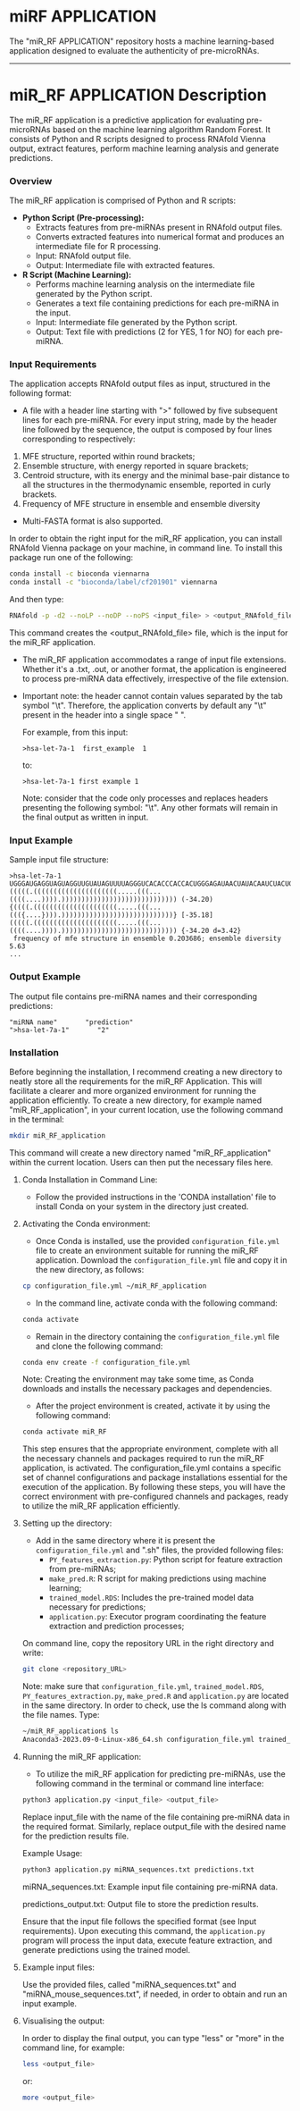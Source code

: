 # miRF APPLICATION
The "miR_RF APPLICATION" repository hosts a machine learning-based application designed to evaluate the authenticity of pre-microRNAs. 

---

# miR_RF APPLICATION Description

The miR_RF application is a predictive application for evaluating pre-microRNAs based on the machine learning algorithm Random Forest. It consists of Python and R scripts designed to process RNAfold Vienna output, extract features, perform machine learning analysis and generate predictions.

### Overview

The miR_RF application is comprised of Python and R scripts:
- **Python Script (Pre-processing):**
  - Extracts features from pre-miRNAs present in RNAfold output files.
  - Converts extracted features into numerical format and produces an intermediate file for R processing.
  - Input: RNAfold output file.
  - Output: Intermediate file with extracted features.
- **R Script (Machine Learning):**
  - Performs machine learning analysis on the intermediate file generated by the Python script.
  - Generates a text file containing predictions for each pre-miRNA in the input.
  - Input: Intermediate file generated by the Python script.
  - Output: Text file with predictions (2 for YES, 1 for NO) for each pre-miRNA.

### Input Requirements

The application accepts RNAfold output files as input, structured in the following format:
- A file with a header line starting with ">" followed by five subsequent lines for each pre-miRNA. 
For every input string, made by the header line followed by the sequence, the output is composed by four lines corresponding to respectively:
1. MFE structure, reported within round brackets;
2. Ensemble structure, with energy reported in square brackets;
3. Centroid structure, with its energy and the minimal base-pair distance to all the structures in
the thermodynamic ensemble, reported in curly brackets.
4. Frequency of MFE structure in ensemble and ensemble diversity
   
- Multi-FASTA format is also supported.

In order to obtain the right input for the miR_RF application, you can install RNAfold Vienna package on your machine, in command line. To install this package run one of the following:

```bash
conda install -c bioconda viennarna
conda install -c "bioconda/label/cf201901" viennarna
```

And then type:

```bash
RNAfold -p -d2 --noLP --noDP --noPS <input_file> > <output_RNAfold_file>
```

This command creates the <output_RNAfold_file> file, which is the input for the miR_RF application. 

- The miR_RF application accommodates a range of input file extensions. Whether it's a .txt, .out, or another format, the application is engineered to process pre-miRNA data 
  effectively, irrespective of the file extension. 
- Important note: the header cannot contain values separated by the tab symbol "\t". Therefore, the application converts by default any "\t" present in the header into a single 
  space " ". 

  For example, from this input:
  
  ```plaintext
  >hsa-let-7a-1  first_example  1
  ```
  to: 
  
  ```plaintext
  >hsa-let-7a-1 first example 1
  ```

  Note: consider that the code only processes and replaces headers presenting the following symbol: "\t". Any other formats will remain in the final output as written in 
  input.  
  
  
### Input Example

Sample input file structure:

```plaintext
>hsa-let-7a-1
UGGGAUGAGGUAGUAGGUUGUAUAGUUUUAGGGUCACACCCACCACUGGGAGAUAACUAUACAAUCUACUGUCUUUCCUA
(((((.(((((((((((((((((((((.....(((...((((....)))).))))))))))))))))))))))))))))) (-34.20)
{((((.(((((((((((((((((((((.....(((...((({....}))).))))))))))))))))))))))))))))} [-35.18]
(((((.(((((((((((((((((((((.....(((...((((....)))).))))))))))))))))))))))))))))) {-34.20 d=3.42}
 frequency of mfe structure in ensemble 0.203686; ensemble diversity 5.63
...
```

### Output Example

The output file contains pre-miRNA names and their corresponding predictions:

```plaintext
"miRNA name"       "prediction"
">hsa-let-7a-1"       "2"
```

### Installation

Before beginning the installation, I recommend creating a new directory to neatly store all the requirements for the miR_RF Application. This will facilitate a clearer and more organized environment for running the application efficiently. 
To create a new directory, for example named "miR_RF_application", in your current location, use the following command in the terminal:

```bash
mkdir miR_RF_application
```
This command will create a new directory named "miR_RF_application" within the current location. Users can then put the necessary files here. 

1. Conda Installation in Command Line:
   - Follow the provided instructions in the 'CONDA installation' file to install Conda on your system in the directory just created.

2. Activating the Conda environment:
   - Once Conda is installed, use the provided `configuration_file.yml` file to create an environment suitable for running the miR_RF application.
   Download the `configuration_file.yml` file and copy it in the new directory, as follows:

   ```bash
   cp configuration_file.yml ~/miR_RF_application
   ```
   - In the command line, activate conda with the following command:

   ```bash
   conda activate
   ``` 
   
   - Remain in the directory containing the `configuration_file.yml` file and clone the following command:

   ```bash
   conda env create -f configuration_file.yml
   ```
   Note: Creating the environment may take some time, as Conda downloads and installs the necessary packages and dependencies.

   - After the project environment is created, activate it by using the following command:

   ```bash
   conda activate miR_RF
   ```
   This step ensures that the appropriate environment, complete with all the necessary channels and packages required to run the miR_RF application, is activated. The 
   configuration_file.yml contains a specific set of channel configurations and package installations essential for the execution of the application.
   By following these steps, you will have the correct environment with pre-configured channels and packages, ready to utilize the miR_RF application efficiently.


3. Setting up the directory:
   - Add in the same directory where it is present the `configuration_file.yml` and ".sh" files, the provided following files:
      - `PY_features_extraction.py`: Python script for feature extraction from pre-miRNAs;
      - `make_pred.R`: R script for making predictions using machine learning;
      - `trained_model.RDS`: Includes the pre-trained model data necessary for predictions;
      - `application.py`: Executor program coordinating the feature extraction and prediction processes;
 
   On command line, copy the repository URL in the right directory and write:

   ```bash
   git clone <repository_URL>
   ```
   
   Note: make sure that `configuration_file.yml`, `trained_model.RDS`, `PY_features_extraction.py`, `make_pred.R` and `application.py` are located in the same directory. 
   In order to check, use the ls command along with the file names.
   Type:

   ```bash
   ~/miR_RF_application$ ls
   Anaconda3-2023.09-0-Linux-x86_64.sh configuration_file.yml trained_model.RDS df_feat_ext.py make_pred.R application.py
   ```
  

4. Running the miR_RF application:
   - To utilize the miR_RF application for predicting pre-miRNAs, use the following command in the terminal or command line interface:

   ```bash
   python3 application.py <input_file> <output_file>
   ```

   Replace input_file with the name of the file containing pre-miRNA data in the required format. Similarly, replace output_file with the desired name for the 
   prediction results file.

   Example Usage:

   ```bash
   python3 application.py miRNA_sequences.txt predictions.txt
   ```
   miRNA_sequences.txt: Example input file containing pre-miRNA data.
   
   predictions_output.txt: Output file to store the prediction results.

   Ensure that the input file follows the specified format (see Input requirements). Upon executing this command, the `application.py` program will process the input data, 
   execute feature extraction, and generate predictions using the trained model.


6. Example input files:
   
   Use the provided files, called "miRNA_sequences.txt" and "miRNA_mouse_sequences.txt", if needed, in order to obtain and run an input example.


7. Visualising the output:

   In order to display the final output, you can type "less" or "more" in the command line, for example:

   ```bash
   less <output_file>
   ```
   
   or:

   ```bash
   more <output_file>
   ```
   
